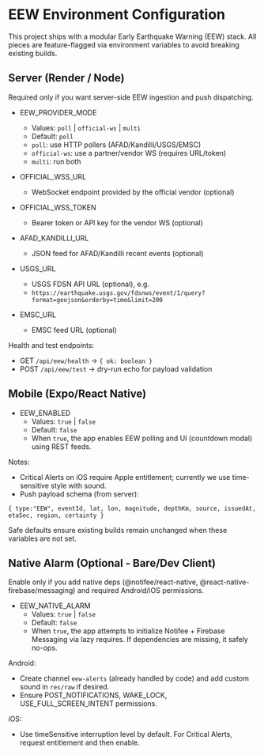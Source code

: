 # EEW Environment Configuration

This project ships with a modular Early Earthquake Warning (EEW) stack. All pieces are feature-flagged via environment variables to avoid breaking existing builds.

## Server (Render / Node)

Required only if you want server-side EEW ingestion and push dispatching.

- EEW_PROVIDER_MODE
  - Values: `poll` | `official-ws` | `multi`
  - Default: `poll`
  - `poll`: use HTTP pollers (AFAD/Kandilli/USGS/EMSC)
  - `official-ws`: use a partner/vendor WS (requires URL/token)
  - `multi`: run both

- OFFICIAL_WSS_URL
  - WebSocket endpoint provided by the official vendor (optional)

- OFFICIAL_WSS_TOKEN
  - Bearer token or API key for the vendor WS (optional)

- AFAD_KANDILLI_URL
  - JSON feed for AFAD/Kandilli recent events (optional)

- USGS_URL
  - USGS FDSN API URL (optional), e.g.
  - `https://earthquake.usgs.gov/fdsnws/event/1/query?format=geojson&orderby=time&limit=200`

- EMSC_URL
  - EMSC feed URL (optional)

Health and test endpoints:
- GET `/api/eew/health` → `{ ok: boolean }`
- POST `/api/eew/test` → dry-run echo for payload validation

## Mobile (Expo/React Native)

- EEW_ENABLED
  - Values: `true` | `false`
  - Default: `false`
  - When `true`, the app enables EEW polling and UI (countdown modal) using REST feeds.

Notes:
- Critical Alerts on iOS require Apple entitlement; currently we use time-sensitive style with sound.
- Push payload schema (from server):
```
{ type:"EEW", eventId, lat, lon, magnitude, depthKm, source, issuedAt, etaSec, region, certainty }
```

Safe defaults ensure existing builds remain unchanged when these variables are not set.

## Native Alarm (Optional - Bare/Dev Client)

Enable only if you add native deps (@notifee/react-native, @react-native-firebase/messaging) and required Android/iOS permissions.

- EEW_NATIVE_ALARM
  - Values: `true` | `false`
  - Default: `false`
  - When `true`, the app attempts to initialize Notifee + Firebase Messaging via lazy requires. If dependencies are missing, it safely no-ops.

Android:
- Create channel `eew-alerts` (already handled by code) and add custom sound in `res/raw` if desired.
- Ensure POST_NOTIFICATIONS, WAKE_LOCK, USE_FULL_SCREEN_INTENT permissions.

iOS:
- Use timeSensitive interruption level by default. For Critical Alerts, request entitlement and then enable.
